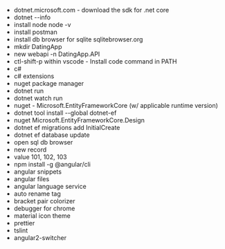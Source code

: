 - dotnet.microsoft.com - download the sdk for .net core
- dotnet --info
- install node node -v
- install postman
- install db browser for sqlite sqlitebrowser.org
- mkdir DatingApp
- new webapi -n DatingApp.API
- ctl-shift-p within vscode - Install code command in PATH
- c#
- c# extensions
- nuget package manager
- dotnet run
- dotnet watch run
- nuget - Microsoft.EntityFrameworkCore (w/ applicable runtime version)
- dotnet tool install --global dotnet-ef
- nuget Microsoft.EntityFrameworkCore.Design
- dotnet ef migrations add InitialCreate
- dotnet ef database update
- open sql db browser
- new record
- value 101, 102, 103
- npm install -g @angular/cli
- angular snippets
- angular files
- angular language service
- auto rename tag
- bracket pair colorizer
- debugger for chrome
- material icon theme
- prettier
- tslint
- angular2-switcher
